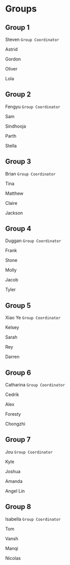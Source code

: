 # Groups

## Group 1

Steven `Group Coordinator`

Astrid

Gordon

Oliver

Lola

## Group 2

Fengyu `Group Coordinator`

Sam

Sindhooja

Parth

Stella

## Group 3

Brian `Group Coordinator`

Tina

Matthew

Claire

Jackson

## Group 4


Duggan `Group Coordinator`

Frank

Stone

Molly

Jacob

Tyler

## Group 5

Xiao Ye `Group Coordinator`

Kelsey

Sarah

Rey

Darren


## Group 6

Catharina `Group Coordinator`

Cedrik

Alex

Foresty

Chongzhi

## Group 7

Jou `Group Coordinator`

Kyle

Joshua

Amanda

Angel Lin


## Group 8

Isabella  `Group Coordinator`

Tom

Vansh

Manqi

Nicolas
